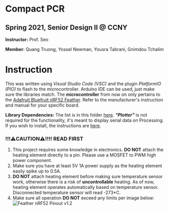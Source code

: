 # Compact PCR
## Spring 2021, Senior Design II @ CCNY
**Instructor:** Prof. Seo

**Member**: Quang Truong, Yossel Newman, Yousra Tabrani, Gnimdou Tchalim

# Instruction
This was written using *Visual Studio Code (VSC)* and the plugin *PlatformIO (PIO)* to flash to the microcontroller. Arduino IDE can be used, just make sure the libraries match. The **microcontroller** from now on only pertains to the [Adafruit Bluefruit nRF52 Feather](https://learn.adafruit.com/bluefruit-nrf52-feather-learning-guide/introduction). Refer to the manufacturer's instruction and manual for your specific board.

**Library Dependencies:** The list is in this folder [here](.pio/libdeps/adafruit_feather_nrf52832).
***"Plotter"*** is not required for the functionality, it's meant to display serial data on Processing. If you wish to install, the instructions are [here](https://github.com/devinaconley/arduino-plotter).


### !!!⚠️CAUTION⚠️!!!! READ FIRST
1) This project requires some knowledge in electronics. **DO NOT** attach the heating element directly to a pin. Please use a MOSFET to PWM high power component.
2) Make sure you have at least 5V 1A power supply as the heating element easily spike up to 0.5A.
3) **DO NOT** attach heating element before making sure temperature sensor work, otherwise there is a risk of **uncontrollable** heating. As of now, heating element operates automatically based on temperature sensor. Disconnected temperature sensor will read -273*C.
4) Make sure all operation **DO NOT** exceed any limits per image below:
    ![Feather nRF52 Pinout v1.2](https://cdn-learn.adafruit.com/assets/assets/000/046/248/original/microcontrollers_Feather_NRF52_Pinout_v1.2-1.png?1504885794)
